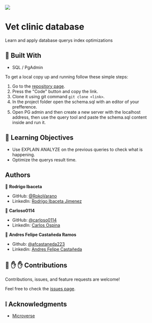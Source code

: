 ![](https://img.shields.io/badge/Microverse-blueviolet)

# Vet clinic database

Learn and apply database querys index optimizations

## :hammer: Built With

- SQL / PgAdmin

To get a local copy up and running follow these simple steps:

1. Go to the [repository page](https://github.com/RokoVarano/vet_clinic_database).
2. Press the "Code" button and copy the link.
3. Clone it using git command `git clone <link>`.
4. In the project folder open the schema.sql with an editor of your prefference.
5. Open PG admin and then create a new server with the localhost address, then use the query tool and paste the schema.sql content inside and run it.

## :blue_book: Learning Objectives

- Use EXPLAIN ANALYZE on the previous queries to check what is happening.
- Optimize the querys result time.

## Authors

👤 **Rodrigo Ibaceta**

- GitHub: [@RokoVarano]()
- LinkedIn: [Rodrigo Ibaceta Jimenez](https://www.linkedin.com/in/carlosospina/)

👤 **Carloso0114**

- GitHub: [@carloso0114](https://github.com/carloso0114)
- LinkedIn: [Carlos Ospina](https://www.linkedin.com/in/carlosospina/)

👤 **Andres Felipe Castañeda Ramos**
- Github: [@afcastaneda223](https://github.com/afcastaneda223)
- Linkedin: [Andres Felipe Castañeda](https://www.linkedin.com/in/andcast)

## 🤝 :raised_hand: :raised_hand: Contributions

Contributions, issues, and feature requests are welcome!

Feel free to check the [issues page](https://github.com/carloso0114/React-metrics-webapp/issues).

## :grey_exclamation: Acknowledgments

- [Microverse](https://www.microverse.org/)
